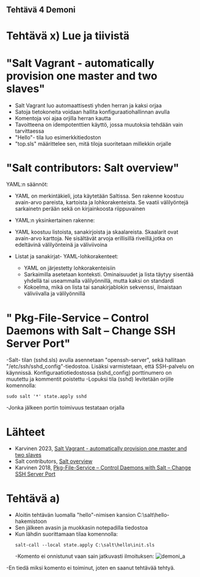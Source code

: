 ## Tehtävä 4 Demoni

# Tehtävä x) Lue ja tiivistä

# "Salt Vagrant - automatically provision one master and two slaves"

- Salt Vagrant luo automaattisesti yhden herran ja kaksi orjaa
- Satoja tietokoneita voidaan hallita konfiguraatiohallinnan avulla
- Komentoja voi ajaa orjilla herran kautta
- Tavoitteena on idempotenttien käyttö, jossa muutoksia tehdään vain tarvittaessa
-  "Hello"- tila luo esimerkkitiedoston
-  "top.sls" määrittelee sen, mitä tiloja suoritetaan millekkin orjalle

  # "Salt contributors: Salt overview"

YAML:n säännöt:
- YAML on merkintäkieli, jota käytetään Saltissa. Sen rakenne koostuu avain-arvo pareista, kartoista ja lohkorakenteista. Se vaatii välilyöntejä sarkainetn perään sekä on kirjainkoosta riippuvainen

- YAML:n yksinkertainen rakenne:
-  YAML koostuu listoista, sanakirjoista ja skaalareista. Skaalarit ovat avain-arvo karttoja. Ne sisältävät arvoja erillisillä riveillä,jotka on edeltävinä välilyönteinä ja väliviivoina
 - Listat ja sanakirjat- YAML-lohkorakenteet:
   - YAML on järjestetty lohkorakenteisiin
    - Sarkaimilla asetetaan konteksti. Ominaisuudet ja lista täytyy sisentää yhdellä tai useammalla välilyönnillä, mutta kaksi on standardi
    - Kokoelma, mikä on lista tai sanakirjablokin sekvenssi, ilmaistaan väliviivalla ja välilyönnillä

 # " Pkg-File-Service – Control Daemons with Salt – Change SSH Server Port"

-Salt- tilan (sshd.sls) avulla asennetaan "openssh-server", sekä hallitaan "/etc/ssh/sshd_config"-tiedostoa. Lisäksi varmistetaan, että SSH-palvelu on käynnissä. Konfiguraatiotiedostossa (sshd_config) porttinumero on muutettu ja kommentit poistettu
-Lopuksi tila (sshd) levitetään orjille komennolla:
```
sudo salt '*' state.apply sshd
```
-Jonka jälkeen portin toimivuus testataan orjalla

# Lähteet

- Karvinen 2023, [Salt Vagrant - automatically provision one master and two slaves](https://terokarvinen.com/2023/salt-vagrant/#infra-as-code---your-wishes-as-a-text-file)
- Salt contributors, [Salt overview](https://docs.saltproject.io/salt/user-guide/en/latest/topics/overview.html#rules-of-yaml)
- Karvinen 2018, [Pkg-File-Service – Control Daemons with Salt – Change SSH Server Port](https://terokarvinen.com/2018/04/03/pkg-file-service-control-daemons-with-salt-change-ssh-server-port/?fromSearch=karvinen%20salt%20ssh)


# Tehtävä a)

- Aloitin tehtävän luomalla "hello"-nimisen kansion C:\salt\hello-hakemistoon
- Sen jälkeen avasin ja muokkasin notepadilla tiedostoa
- Kun lähdin suorittamaan tilaa komennolla:
  ```
  salt-call --local state.apply C:\salt\hello\init.sls
  ```
  -Komento ei onnistunut vaan sain jatkuvasti ilmoituksen:
![demoni_a](https://github.com/Saimas1/Palvelinten-hallinta/assets/165194309/4bcc09c1-3286-4fa8-9f0b-594403504eb1)

-En tiedä miksi komento ei toiminut, joten en saanut tehtävää tehtyä.

